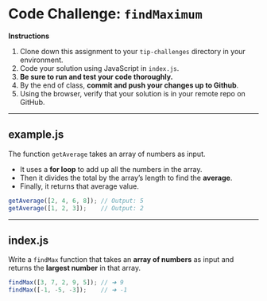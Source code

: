 # **Code Challenge: `findMaximum`**

**Instructions**

1. Clone down this assignment to your `tip-challenges` directory in your environment.
2. Code your solution using JavaScript in `index.js`.
3. **Be sure to run and test your code thoroughly.**
4. By the end of class, **commit and push your changes up to Github**.
5. Using the browser, verify that your solution is in your remote repo on GitHub.

---

## example.js

The function `getAverage` takes an array of numbers as input.

- It uses a **for loop** to add up all the numbers in the array.
- Then it divides the total by the array’s length to find the **average**.
- Finally, it returns that average value.

```jsx
getAverage([2, 4, 6, 8]); // Output: 5
getAverage([1, 2, 3]);    // Output: 2
```

---

## index.js

Write a `findMax` function that takes an **array of numbers** as input and returns the **largest number** in that array.

```jsx
findMax([3, 7, 2, 9, 5]); // ➜ 9
findMax([-1, -5, -3]);    // ➜ -1
```
